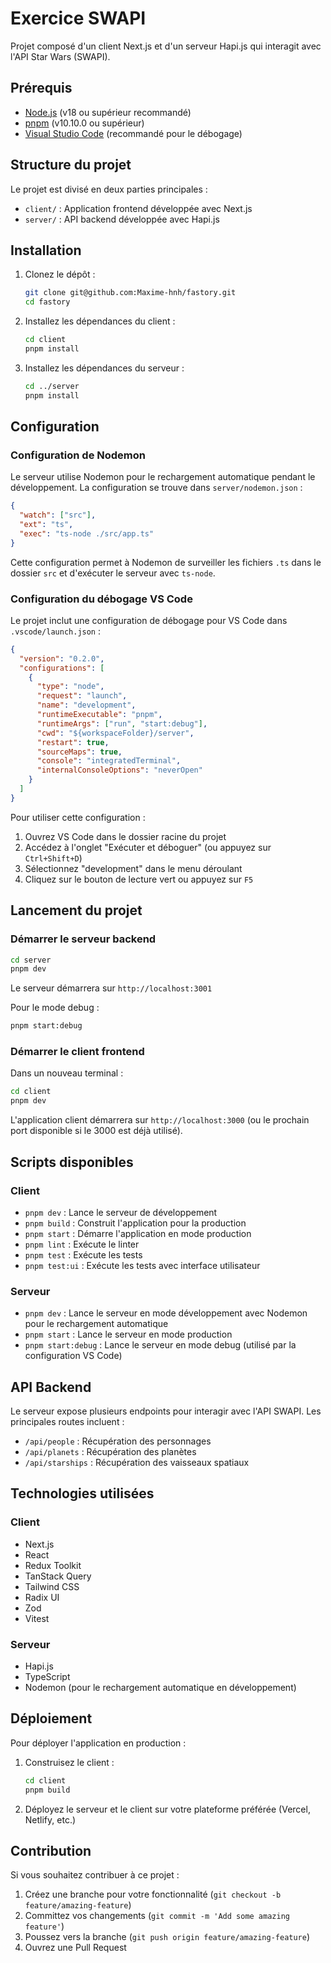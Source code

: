 # Exercice SWAPI

Projet composé d'un client Next.js et d'un serveur Hapi.js qui interagit avec l'API Star Wars (SWAPI).

## Prérequis

- [Node.js](https://nodejs.org/) (v18 ou supérieur recommandé)
- [pnpm](https://pnpm.io/) (v10.10.0 ou supérieur)
- [Visual Studio Code](https://code.visualstudio.com/) (recommandé pour le débogage)

## Structure du projet

Le projet est divisé en deux parties principales :

- `client/` : Application frontend développée avec Next.js
- `server/` : API backend développée avec Hapi.js

## Installation

1. Clonez le dépôt :
   ```bash
   git clone git@github.com:Maxime-hnh/fastory.git
   cd fastory
   ```

2. Installez les dépendances du client :
   ```bash
   cd client
   pnpm install
   ```

3. Installez les dépendances du serveur :
   ```bash
   cd ../server
   pnpm install
   ```

## Configuration

### Configuration de Nodemon

Le serveur utilise Nodemon pour le rechargement automatique pendant le développement. La configuration se trouve dans `server/nodemon.json` :

```json
{
  "watch": ["src"],
  "ext": "ts",
  "exec": "ts-node ./src/app.ts"
}
```

Cette configuration permet à Nodemon de surveiller les fichiers `.ts` dans le dossier `src` et d'exécuter le serveur avec `ts-node`.

### Configuration du débogage VS Code

Le projet inclut une configuration de débogage pour VS Code dans `.vscode/launch.json` :

```json
{
  "version": "0.2.0",
  "configurations": [
    {
      "type": "node",
      "request": "launch",
      "name": "development",
      "runtimeExecutable": "pnpm",
      "runtimeArgs": ["run", "start:debug"],
      "cwd": "${workspaceFolder}/server",
      "restart": true,
      "sourceMaps": true,
      "console": "integratedTerminal",
      "internalConsoleOptions": "neverOpen"
    }
  ]
}
```

Pour utiliser cette configuration :
1. Ouvrez VS Code dans le dossier racine du projet
2. Accédez à l'onglet "Exécuter et déboguer" (ou appuyez sur `Ctrl+Shift+D`)
3. Sélectionnez "development" dans le menu déroulant
4. Cliquez sur le bouton de lecture vert ou appuyez sur `F5`

## Lancement du projet

### Démarrer le serveur backend

```bash
cd server
pnpm dev
```

Le serveur démarrera sur `http://localhost:3001`

Pour le mode debug :
```bash
pnpm start:debug
```

### Démarrer le client frontend

Dans un nouveau terminal :

```bash
cd client
pnpm dev
```

L'application client démarrera sur `http://localhost:3000` (ou le prochain port disponible si le 3000 est déjà utilisé).

## Scripts disponibles

### Client

- `pnpm dev` : Lance le serveur de développement
- `pnpm build` : Construit l'application pour la production
- `pnpm start` : Démarre l'application en mode production
- `pnpm lint` : Exécute le linter
- `pnpm test` : Exécute les tests
- `pnpm test:ui` : Exécute les tests avec interface utilisateur

### Serveur

- `pnpm dev` : Lance le serveur en mode développement avec Nodemon pour le rechargement automatique
- `pnpm start` : Lance le serveur en mode production
- `pnpm start:debug` : Lance le serveur en mode debug (utilisé par la configuration VS Code)

## API Backend

Le serveur expose plusieurs endpoints pour interagir avec l'API SWAPI. Les principales routes incluent :
- `/api/people` : Récupération des personnages
- `/api/planets` : Récupération des planètes
- `/api/starships` : Récupération des vaisseaux spatiaux

## Technologies utilisées

### Client
- Next.js
- React
- Redux Toolkit
- TanStack Query
- Tailwind CSS
- Radix UI
- Zod
- Vitest

### Serveur
- Hapi.js
- TypeScript
- Nodemon (pour le rechargement automatique en développement)

## Déploiement

Pour déployer l'application en production :

1. Construisez le client :
   ```bash
   cd client
   pnpm build
   ```

2. Déployez le serveur et le client sur votre plateforme préférée (Vercel, Netlify, etc.)

## Contribution

Si vous souhaitez contribuer à ce projet :

1. Créez une branche pour votre fonctionnalité (`git checkout -b feature/amazing-feature`)
2. Committez vos changements (`git commit -m 'Add some amazing feature'`)
3. Poussez vers la branche (`git push origin feature/amazing-feature`)
4. Ouvrez une Pull Request
